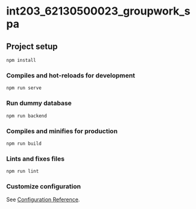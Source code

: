 # int203_62130500023_groupwork_spa

## Project setup
```
npm install
```

### Compiles and hot-reloads for development
```
npm run serve
```

### Run dummy database
```
npm run backend
```

### Compiles and minifies for production
```
npm run build
```

### Lints and fixes files
```
npm run lint
```

### Customize configuration
See [Configuration Reference](https://cli.vuejs.org/config/).
